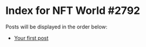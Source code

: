 # Index for NFT World #2792
Posts will be displayed in the order below:

- [Your first post](./001-first.md)


